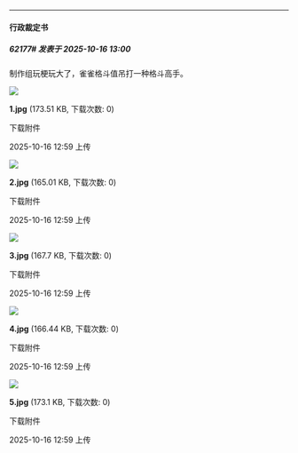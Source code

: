 ﻿
*****

####  行政裁定书  
##### 62177#       发表于 2025-10-16 13:00

制作组玩梗玩大了，雀雀格斗值吊打一种格斗高手。

<img src="https://img.stage1st.com/forum/202510/16/125957chdmtll3hpohaxmu.jpg" referrerpolicy="no-referrer">

<strong>1.jpg</strong> (173.51 KB, 下载次数: 0)

下载附件

2025-10-16 12:59 上传

<img src="https://img.stage1st.com/forum/202510/16/125957xx744aw7a398o77z.jpg" referrerpolicy="no-referrer">

<strong>2.jpg</strong> (165.01 KB, 下载次数: 0)

下载附件

2025-10-16 12:59 上传

<img src="https://img.stage1st.com/forum/202510/16/125957nxpxnu6o34jxxo08.jpg" referrerpolicy="no-referrer">

<strong>3.jpg</strong> (167.7 KB, 下载次数: 0)

下载附件

2025-10-16 12:59 上传

<img src="https://img.stage1st.com/forum/202510/16/125958nbfzuhfvz8hmcelw.jpg" referrerpolicy="no-referrer">

<strong>4.jpg</strong> (166.44 KB, 下载次数: 0)

下载附件

2025-10-16 12:59 上传

<img src="https://img.stage1st.com/forum/202510/16/125958qt5b6007ehk1ibai.jpg" referrerpolicy="no-referrer">

<strong>5.jpg</strong> (173.1 KB, 下载次数: 0)

下载附件

2025-10-16 12:59 上传

